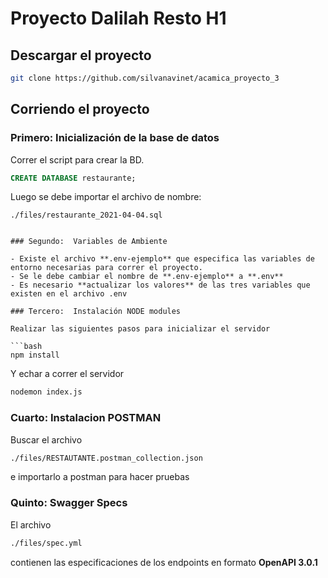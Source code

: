 # Proyecto Dalilah Resto H1

## Descargar el proyecto

```bash
git clone https://github.com/silvanavinet/acamica_proyecto_3
```

## Corriendo el proyecto

### Primero: Inicialización de la base de datos
Correr el script para crear la BD.

```sql
CREATE DATABASE restaurante;
```

Luego se debe importar el archivo de nombre: 

```
./files/restaurante_2021-04-04.sql


### Segundo:  Variables de Ambiente

- Existe el archivo **.env-ejemplo** que especifica las variables de entorno necesarias para correr el proyecto.
- Se le debe cambiar el nombre de **.env-ejemplo** a **.env**
- Es necesario **actualizar los valores** de las tres variables que existen en el archivo .env

### Tercero:  Instalación NODE modules 

Realizar las siguientes pasos para inicializar el servidor

```bash
npm install
```

Y echar a correr el servidor

```bash
nodemon index.js 
```

### Cuarto: Instalacion POSTMAN
Buscar el archivo 

```bash
./files/RESTAUTANTE.postman_collection.json 
```

e importarlo  a postman para hacer pruebas

### Quinto: Swagger Specs

El archivo

```bash
./files/spec.yml
```

contienen las especificaciones de los endpoints en formato **OpenAPI 3.0.1**